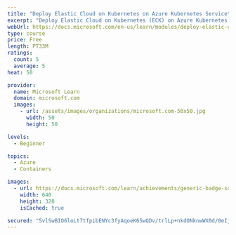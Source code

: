 ```yaml
---
title: "Deploy Elastic Cloud on Kubernetes on Azure Kubernetes Service"
excerpt: "Deploy Elastic Cloud on Kubernetes (ECK) on Azure Kubernetes Service (AKS) to build applications that run Linux systems and provide built-in search capabilities on a fully managed cluster."
webUrl: https://docs.microsoft.com/en-us/learn/modules/deploy-elastic-cloud-kubernetes-azure/
type: course
price: Free
length: PT33M
ratings:
  count: 5
  average: 5
heat: 50

provider:
  name: Microsoft Learn
  domain: microsoft.com
  images:
    - url: /assets/images/organizations/microsoft.com-50x50.jpg
      width: 50
      height: 50

levels:
  - Beginner

topics:
  - Azure
  - Containers

images:
  - url: https://docs.microsoft.com/learn/achievements/generic-badge-social.png
    width: 640
    height: 320
    isCached: true

secured: "5vlSwBIO6loLt7tfpibENYc3fyAqoeK65wQDv/trlLp+nkdONknwWX0d/0eIjRtzFY+6onOUknrUANsK16r42UDIgAroE1/Snd/O2YvHi6VamK+cmGibZ3O49wEmyFXa1rjuh6y3obhkmT2PtsZ7I8bbLWhT1xpC7j6WjALi3IGuKEOdkyLHcuLP+y8CQ+xEII69kW6VF2xm1wFCqSgu46h5ZtpjOXIahMdJ++Zdm7cvORf93N6O7GlyKkjQBAEvPSj7lGuT3l5WTRnMf5d7yisUBaNWm62rLSSA8eLqQUluGPkWnjE8R0KHop2NS9kb0iDI0GYzP5yYUt9Ao98ZkGxGfgI6SHX557HPmffVXiZS48V8QeoYNujTQKoWxsIPrd02k/8uFD1MYRQvs0WRnaHNWhRgNOfCZEytdBhsZGg=;0q/Gs/NL/hm9Xr+79FXydg=="
---
```


